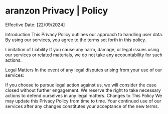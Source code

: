# aranzon Privacy | Policy

Effective Date: [22/09/2024]

Introduction This Privacy Policy outlines our approach to handling user data. By using our services, you agree to the terms set forth in this policy.

Limitation of Liability If you cause any harm, damage, or legal issues using our services or related materials, we do not take any accountability for such actions.

Legal Matters In the event of any legal disputes arising from your use of our services:

If you choose to pursue legal action against us, we will consider the case closed without further engagement.
We reserve the right to take necessary actions to defend ourselves in any legal matters.
Changes to This Policy We may update this Privacy Policy from time to time. Your continued use of our services after any changes constitutes your acceptance of the new terms.

